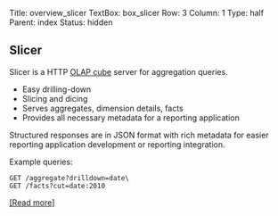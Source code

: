 Title: overview_slicer
TextBox: box_slicer
Row: 3
Column: 1
Type: half
Parent: index
Status: hidden

## Slicer ##

Slicer is a HTTP [OLAP cube](http://en.wikipedia.org/wiki/OLAP_cube) server
for aggregation queries.

* Easy drilling-down
* Slicing and dicing
* Serves aggregates, dimension details, facts
* Provides all necessary metadata for a reporting application

Structured responses are in JSON format with rich metadata for easier
reporting application development or reporting integration.

Example queries:

    GET /aggregate?drilldown=date\
    GET /facts?cut=date:2010


[[Read more]](http://pythonhosted.org/cubes/server.html)
